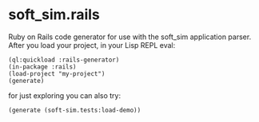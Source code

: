 # soft_sim.rails

Ruby on Rails code generator for use with the soft_sim application parser. After you load your project, in your Lisp REPL eval: 

````
(ql:quickload :rails-generator)
(in-package :rails)
(load-project "my-project")
(generate)
````

for just exploring you can also try:
````
(generate (soft-sim.tests:load-demo))
````
